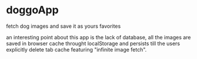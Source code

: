 # doggoApp

fetch dog images and save it as yours favorites

an interesting point about this app is the lack of database,
all the images are saved in browser cache throught localStorage
and persists till the users explicitly delete tab cache featuring
"infinite image fetch".
